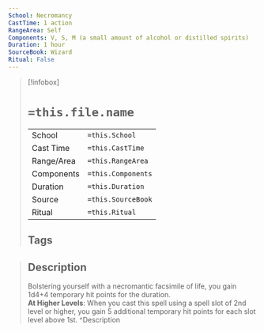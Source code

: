 ```yaml
---
School: Necromancy
CastTime: 1 action
RangeArea: Self
Components: V, S, M (a small amount of alcohol or distilled spirits)
Duration: 1 hour
SourceBook: Wizard
Ritual: False
---
```

> [!infobox]
>
> # `=this.file.name`
> |            |                    |
> | ---------- | ------------------ |
> | School     | `=this.School`     |
> | Cast Time  | `=this.CastTime`   |
> | Range/Area | `=this.RangeArea`  |
> | Components | `=this.Components` |
> | Duration   | `=this.Duration`   |
> | Source     | `=this.SourceBook` |
> | Ritual     | `=this.Ritual`     |
>## Tags
>

> ## Description
> Bolstering yourself with a necromantic facsimile of life, you gain 1d4+4 temporary hit points for the duration.<br> <b>At Higher Levels</b>: When you cast this spell using a spell slot of 2nd level or higher, you gain 5 additional temporary hit points for each slot level above 1st. 
> ^Description
